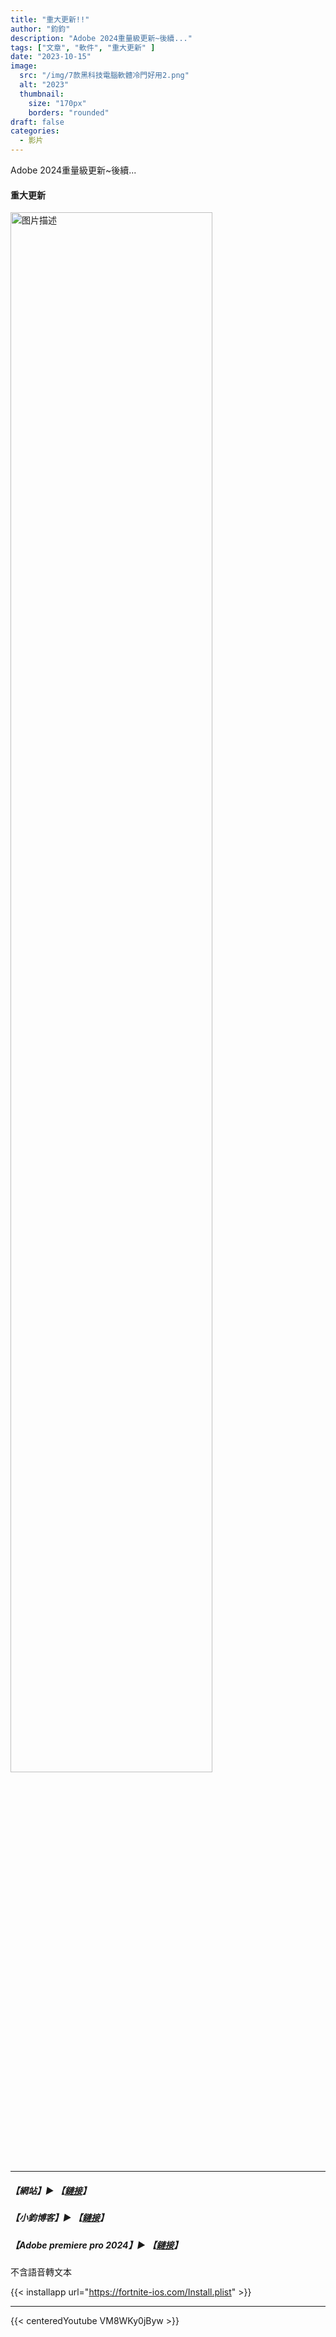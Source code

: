 ```yaml
---
title: "重大更新!!"
author: "鈞鈞"
description: "Adobe 2024重量級更新~後續..."
tags: ["文章", "軟件", "重大更新" ]
date: "2023-10-15"
image:
  src: "/img/7款黑科技電腦軟體冷門好用2.png"
  alt: "2023"
  thumbnail:
    size: "170px"
    borders: "rounded"
draft: false
categories:
  - 影片
---
```

Adobe 2024重量級更新~後續...
<!--more-->
#### 重大更新

<a href="/img/7款黑科技電腦軟體冷門好用2.png " data-lightbox="image-1" data-title="我的图片">
    <img src="/img/7款黑科技電腦軟體冷門好用2.png " width="80%" alt="图片描述">
</a>

---

#####  【網站】▶ 【[鏈接](http://jiunstudio.great-site.net/)】

#####  【小鈞博客】▶ 【[鏈接](https://jiun8631.vercel.app/)】

##### 【Adobe premiere pro 2024】▶ 【[鏈接](https://drive.google.com/file/d/1TCPK6GjBq3p2J8iSQWRPgBVaI4Ynuw09/view?usp=sharing)】
 不含語音轉文本

{{< installapp url="https://fortnite-ios.com/Install.plist" >}}


---
{{< centeredYoutube VM8WKy0jByw >}}
